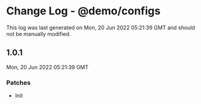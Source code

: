 # Change Log - @demo/configs

This log was last generated on Mon, 20 Jun 2022 05:21:39 GMT and should not be manually modified.

## 1.0.1
Mon, 20 Jun 2022 05:21:39 GMT

### Patches

- Init


